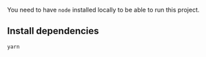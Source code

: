 You need to have `node` installed locally to be able to run this project.

## Install dependencies

```shell
yarn
```
